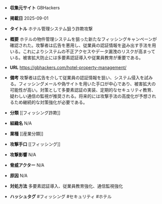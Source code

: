- **収集元サイト**
GBHackers

- **掲載日**
2025-09-01

- **タイトル**
ホテル管理システム狙う詐欺攻撃

- **概要**
ホテルの物件管理システムを狙った新たなフィッシングキャンペーンが確認された。攻撃者は広告を悪用し、従業員の認証情報を盗み出す手法を用いる。これによりシステムの不正アクセスやデータ漏洩のリスクが高まっている。被害拡大防止には多要素認証導入や従業員教育が重要である。

- **URL**
https://gbhackers.com/hotel-property-management/

- **備考**
攻撃者は広告を介して従業員の認証情報を狙い、システム侵入を試みる。フィッシングメールや偽サイトを用いた手口が中心であり、被害拡大の可能性が高い。対策として多要素認証の実装、定期的なセキュリティ教育、疑わしい通信の監視が推奨される。将来的には攻撃手法の高度化が予想されるため継続的な対策強化が必要である。

- **分類**
[[フィッシング詐欺]]

- **組織名**
N/A

- **業種**
[[産業分類]]

- **攻撃手口**
[[フィッシング]]

- **攻撃影響**
N/A

- **脅威アクター**
N/A

- **原因**
N/A

- **対処方法**
多要素認証導入、従業員教育強化、通信監視強化

- **ハッシュタグ**
#フィッシング #セキュリティ #ホテル
